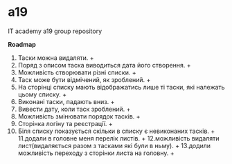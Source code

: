 # a19
IT academy a19 group repository

**Roadmap**

1. Таски можна видаляти. +
2. Поряд з описом таска виводиться дата його створення. +
7. Можливість створювати різні списки. +
3. Таск може бути відмічений, як зроблений. +
8. На сторінці списку мають відображатись лише ті таски, які належать цьому списку. +
6. Виконані таски, падають вниз. +
4. Вивести дату, коли таск зроблений. +
5. Можливість змінювати порядок тасків. +
9. Сторінка логіну та реєстрації. +
10. Біля списку показується скільки в списку є невиконаних тасків. +
11.додали в головне меня перелік листів. +
12.можливість видаляти лист(видаляється разом з тасками які були в ньму). +
13.додили можливість переходу з сторінки листа на головну. +
